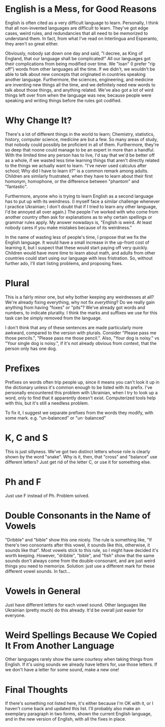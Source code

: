 # English is a Mess, for Good Reasons
English is often cited as a very difficult language to learn.
Personally, I think that all non-invented languages are difficult to learn.
They've got edge cases, weird rules, and redundancies that all need to be memorized to understand them.
In fact, from what I've read on Interlingua and Esperanto, they aren't so great either.

Obviously, nobody sat down one day and said, "I decree, as King of England, that our language shall be complicated!"
All our languages got their complications from being modified over time.
We "loan" (I prefer "rip off") words from other languages all the time.
If we didn't, we wouldn't be able to talk about new concepts that originated in countries speaking another language.
Furthermore, the sciences, engineering, and medicine are inventing new things all the time, and we definitely need new words to talk about those things, and anything related.
We've also got a lot of wird things left over from when the language was new, because people were speaking and writing things before the rules got codified.

# Why Change It?
There's a lot of different things in the world to learn; Chemistry, statistics, history, computer science, medicine are but a few.
So many areas of study, that nobody could possibly be proficient in all of them.
Furthermore, they're so deep that noone could manage to be an expert in more than a handful.
With the limited time any person has to live, I'd say that we'd be better off as a whole, if we wasted less time learning things that aren't directly related to the things we actually want to learn.
"I've never used calculus after school; Why did I have to learn it?" is a common remark among adults.
Children are similarly frustrated, when they have to learn about their first homonym, homophone, or the difference between "phantom" and "fantastic".

Furthermore, anyone who is trying to learn English as a second language has to put up with its weirdness.
(I myself face a similar challenge whenever I practice Ukrainian; I don't doubt that if I tried to learn any other language, I'd be annoyed all over again.)
The people I've worked with who come from another country often ask for explanations as to why certain spellings or grammar rules apply.
My answer nowadays is, "English is weird. At least nobody cares if you make mistakes because of its weirdness."

In the name of wasting less of people's time, I propose that we fix the English language.
It would have a small increase in the up-front cost of learning it, but I suspect that these would start paying off very quickly.
Children would have more time to learn about math, and adults from other countries could start using our language with less fristration.
So, without further ado, I'll start listing problems, and proposing fixes.

# Plural
This is a fairly minor one, but why bother keeping any weirdnesses at all?
We're already fixing everything, why not fix *everything*?
Do we really gain anything from having "foxes" or "pits"?
We've already got words and numbers, to indicate plurality.
I think the marks and suffixes we use for this task can be simply removed from the language.

I don't think that any of these sentences are made particularly more awkward, compared to the version with plurals.
Consider "Please pass me those pencils.", "Please pass me those pencil.".
Also, "Your dog is noisy." vs "Your single dog is noisy.", if it's not already obvious from context, that the person only has one dog.

# Prefixes
Prefixes on words often trip people up, since it means you can't look it up in the dictionary unless it's common enough to be listed with its prefix.
I've personally encountered this problem with Ukrainian, when I try to look up a word, only to find that it apparently doesn't exist.
Computerized tools help with this, but it's still a needless problem.

To fix it, I suggest we separate prefixes from the words they modify, with some mark.
e.g. "un-balanced" or "un᛫balanced"

# K, C and S
This is just sillyness.
We've got two distinct letters whose role is clearly shown by the word "snake".
Why is it, then, that "cross" and "balance" use different letters?
Just get rid of the letter C, or use it for something else.

# Ph and F
Just use F instead of Ph.
Problem solved.

# Double Consonants in the Name of Vowels
"Dribble" and "bible" show this one nicely.
The rule is something like, "If there's two consonants after this vowel, it sounds like this, otherwise, it sounds like that".
Most vowels stick to this rule, so I might have decided it's worth keeping.
However, "dribble", "bible", and "fish" show that the same sounds don't always come from the double-consonant, and are just weird things you need to memorize.
Solution: just use a different mark for these different vowel sounds.
In fact...

# Vowels in General
Just have different letters for each vowel sound.
Other languages like Ukrainian (pretty much) do this already.
It'd be overall just easier for everyone.

# Weird Spellings Because We Copied It From Another Language
Other languages rarely show the same courtesy when taking things from English.
If it's using sounds we already have letters for, use those letters.
If we don't have a letter for some sound, make a new one!

# Final Thoughts
If there's something not listed here, it's either because I'm OK with it, or I haven't come back and updated this list.
I'll probably also make an exemplary paragraph in two forms, shown the current English language, and in the new version of English, with all the fixes in place.
